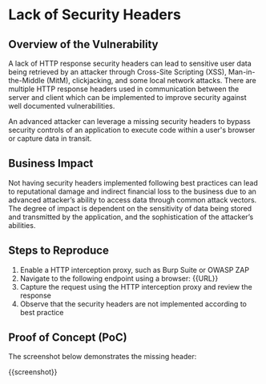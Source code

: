 # Lack of Security Headers

## Overview of the Vulnerability

A lack of HTTP response security headers can lead to sensitive user data being retrieved by an attacker through Cross-Site Scripting (XSS), Man-in-the-Middle (MitM), clickjacking, and some local network attacks. There are multiple HTTP response headers used in communication between the server and client which can be implemented to improve security against well documented vulnerabilities.

An advanced attacker can leverage a missing security headers to bypass security controls of an application to execute code within a user's browser or capture data in transit.

## Business Impact

Not having security headers implemented following best practices can lead to reputational damage and indirect financial loss to the business due to an advanced attacker’s ability to access data through common attack vectors. The degree of impact is dependent on the sensitivity of data being stored and transmitted by the application, and the sophistication of the attacker’s abilities.

## Steps to Reproduce

1. Enable a HTTP interception proxy, such as Burp Suite or OWASP ZAP
1. Navigate to the following endpoint using a browser: {{URL}}
1. Capture the request using the HTTP interception proxy and review the response
1. Observe that the security headers are not implemented according to best practice

## Proof of Concept (PoC)

The screenshot below demonstrates the missing header:

{{screenshot}}
